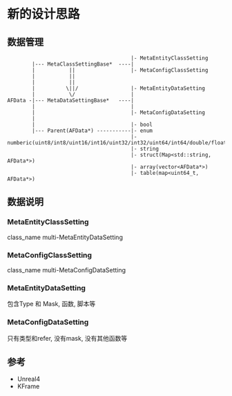 # 新的设计思路

## 数据管理

```text
                                        |- MetaEntityClassSetting
        |--- MetaClassSettingBase*  ----|
        |           ||                  |- MetaConfigClassSetting
        |           ||
        |           ||
        |          \||/                 |- MetaEntityDataSetting
        |           \/                  |
AFData -|--- MetaDataSettingBase*   ----|
        |                               |
        |                               |- MetaConfigDataSetting
        |
        |                               |- bool
        |--- Parent(AFData*) -----------|- enum
                                        |- numberic(uint8/int8/uint16/int16/uint32/int32/uint64/int64/double/float)
                                        |- string
                                        |- struct(Map<std::string, AFData*>)
                                        |- array(vector<AFData*>)
                                        |- table(map<uint64_t, AFData*>)
```

## 数据说明

### MetaEntityClassSetting

class_name
multi-MetaEntityDataSetting

### MetaConfigClassSetting

class_name
multi-MetaConfigDataSetting

### MetaEntityDataSetting

包含Type 和 Mask, 函数, 脚本等

### MetaConfigDataSetting

只有类型和refer, 没有mask, 没有其他函数等

## 参考

- Unreal4
- KFrame